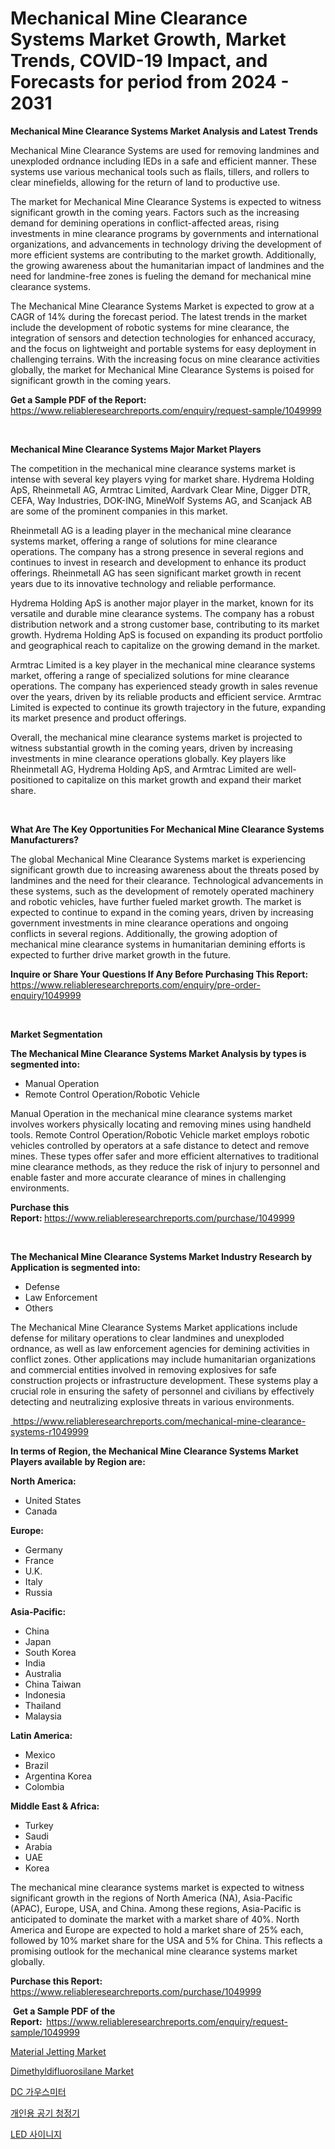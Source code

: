 <p><h1>Mechanical Mine Clearance Systems Market Growth, Market Trends, COVID-19 Impact, and Forecasts for period from 2024 - 2031</h1></p><p><strong>Mechanical Mine Clearance Systems Market Analysis and Latest Trends</strong></p>
<p><p>Mechanical Mine Clearance Systems are used for removing landmines and unexploded ordnance including IEDs in a safe and efficient manner. These systems use various mechanical tools such as flails, tillers, and rollers to clear minefields, allowing for the return of land to productive use.</p><p>The market for Mechanical Mine Clearance Systems is expected to witness significant growth in the coming years. Factors such as the increasing demand for demining operations in conflict-affected areas, rising investments in mine clearance programs by governments and international organizations, and advancements in technology driving the development of more efficient systems are contributing to the market growth. Additionally, the growing awareness about the humanitarian impact of landmines and the need for landmine-free zones is fueling the demand for mechanical mine clearance systems.</p><p>The Mechanical Mine Clearance Systems Market is expected to grow at a CAGR of 14% during the forecast period. The latest trends in the market include the development of robotic systems for mine clearance, the integration of sensors and detection technologies for enhanced accuracy, and the focus on lightweight and portable systems for easy deployment in challenging terrains. With the increasing focus on mine clearance activities globally, the market for Mechanical Mine Clearance Systems is poised for significant growth in the coming years.</p></p>
<p><strong>Get a Sample PDF of the Report:&nbsp;</strong> <a href="https://www.reliableresearchreports.com/enquiry/request-sample/1049999">https://www.reliableresearchreports.com/enquiry/request-sample/1049999</a></p>
<p>&nbsp;</p>
<p><strong>Mechanical Mine Clearance Systems Major Market Players</strong></p>
<p><p>The competition in the mechanical mine clearance systems market is intense with several key players vying for market share. Hydrema Holding ApS, Rheinmetall AG, Armtrac Limited, Aardvark Clear Mine, Digger DTR, CEFA, Way Industries, DOK-ING, MineWolf Systems AG, and Scanjack AB are some of the prominent companies in this market.</p><p>Rheinmetall AG is a leading player in the mechanical mine clearance systems market, offering a range of solutions for mine clearance operations. The company has a strong presence in several regions and continues to invest in research and development to enhance its product offerings. Rheinmetall AG has seen significant market growth in recent years due to its innovative technology and reliable performance.</p><p>Hydrema Holding ApS is another major player in the market, known for its versatile and durable mine clearance systems. The company has a robust distribution network and a strong customer base, contributing to its market growth. Hydrema Holding ApS is focused on expanding its product portfolio and geographical reach to capitalize on the growing demand in the market.</p><p>Armtrac Limited is a key player in the mechanical mine clearance systems market, offering a range of specialized solutions for mine clearance operations. The company has experienced steady growth in sales revenue over the years, driven by its reliable products and efficient service. Armtrac Limited is expected to continue its growth trajectory in the future, expanding its market presence and product offerings.</p><p>Overall, the mechanical mine clearance systems market is projected to witness substantial growth in the coming years, driven by increasing investments in mine clearance operations globally. Key players like Rheinmetall AG, Hydrema Holding ApS, and Armtrac Limited are well-positioned to capitalize on this market growth and expand their market share.</p></p>
<p>&nbsp;</p>
<p><strong>What Are The Key Opportunities For Mechanical Mine Clearance Systems Manufacturers?</strong></p>
<p><p>The global Mechanical Mine Clearance Systems market is experiencing significant growth due to increasing awareness about the threats posed by landmines and the need for their clearance. Technological advancements in these systems, such as the development of remotely operated machinery and robotic vehicles, have further fueled market growth. The market is expected to continue to expand in the coming years, driven by increasing government investments in mine clearance operations and ongoing conflicts in several regions. Additionally, the growing adoption of mechanical mine clearance systems in humanitarian demining efforts is expected to further drive market growth in the future.</p></p>
<p><strong>Inquire or Share Your Questions If Any Before Purchasing This Report:</strong> <a href="https://www.reliableresearchreports.com/enquiry/pre-order-enquiry/1049999">https://www.reliableresearchreports.com/enquiry/pre-order-enquiry/1049999</a></p>
<p>&nbsp;</p>
<p><strong>Market Segmentation</strong></p>
<p><strong>The Mechanical Mine Clearance Systems Market Analysis by types is segmented into:</strong></p>
<p><ul><li>Manual Operation</li><li>Remote Control Operation/Robotic Vehicle</li></ul></p>
<p><p>Manual Operation in the mechanical mine clearance systems market involves workers physically locating and removing mines using handheld tools. Remote Control Operation/Robotic Vehicle market employs robotic vehicles controlled by operators at a safe distance to detect and remove mines. These types offer safer and more efficient alternatives to traditional mine clearance methods, as they reduce the risk of injury to personnel and enable faster and more accurate clearance of mines in challenging environments.</p></p>
<p><strong>Purchase this Report:&nbsp;</strong><a href="https://www.reliableresearchreports.com/purchase/1049999">https://www.reliableresearchreports.com/purchase/1049999</a></p>
<p>&nbsp;</p>
<p><strong>The Mechanical Mine Clearance Systems Market Industry Research by Application is segmented into:</strong></p>
<p><ul><li>Defense</li><li>Law Enforcement</li><li>Others</li></ul></p>
<p><p>The Mechanical Mine Clearance Systems Market applications include defense for military operations to clear landmines and unexploded ordnance, as well as law enforcement agencies for demining activities in conflict zones. Other applications may include humanitarian organizations and commercial entities involved in removing explosives for safe construction projects or infrastructure development. These systems play a crucial role in ensuring the safety of personnel and civilians by effectively detecting and neutralizing explosive threats in various environments.</p></p>
<p><a href="https://www.reliableresearchreports.com/mechanical-mine-clearance-systems-r1049999">&nbsp;https://www.reliableresearchreports.com/mechanical-mine-clearance-systems-r1049999</a></p>
<p><strong>In terms of Region, the Mechanical Mine Clearance Systems Market Players available by Region are:</strong></p>
<p>
    <p> <strong> North America: </strong>
        <ul>
            <li>United States</li>
            <li>Canada</li>
        </ul>
        </p> 
    <p> <strong> Europe: </strong>
        <ul>
            <li>Germany</li>
            <li>France</li>
            <li>U.K.</li>
            <li>Italy</li>
            <li>Russia</li>
        </ul>
        </p> 
    <p> <strong> Asia-Pacific: </strong>
        <ul>
            <li>China</li>
            <li>Japan</li>
            <li>South Korea</li>
            <li>India</li>
            <li>Australia</li>
            <li>China Taiwan</li>
            <li>Indonesia</li>
            <li>Thailand</li>
            <li>Malaysia</li>
        </ul>
        </p> 
    <p> <strong> Latin America: </strong>
        <ul>
            <li>Mexico</li>
            <li>Brazil</li>
            <li>Argentina Korea</li>
            <li>Colombia</li>
        </ul>
        </p> 
    <p> <strong> Middle East & Africa: </strong>
        <ul>
            <li>Turkey</li>
            <li>Saudi</li>
            <li>Arabia</li>
            <li>UAE</li>
            <li>Korea</li>
        </ul>
    </p>
    </p>
<p><p>The mechanical mine clearance systems market is expected to witness significant growth in the regions of North America (NA), Asia-Pacific (APAC), Europe, USA, and China. Among these regions, Asia-Pacific is anticipated to dominate the market with a market share of 40%. North America and Europe are expected to hold a market share of 25% each, followed by 10% market share for the USA and 5% for China. This reflects a promising outlook for the mechanical mine clearance systems market globally.</p></p>
<p><strong>Purchase this Report: </strong><a href="https://www.reliableresearchreports.com/purchase/1049999">https://www.reliableresearchreports.com/purchase/1049999</a></p>
<p>&nbsp;<strong>Get a Sample PDF of the Report:&nbsp;&nbsp;</strong><a href="https://www.reliableresearchreports.com/enquiry/request-sample/1049999">https://www.reliableresearchreports.com/enquiry/request-sample/1049999</a></p>
<p><strong></strong></p>
<p><p><a href="https://github.com/Sherrillcrooksxa8i18ucf2m/Market-Research-Report-List-2/blob/main/material-jetting-market.md">Material Jetting Market</a></p><p><a href="https://www.linkedin.com/pulse/dimethyldifluorosilane-market-provides-detailed-segmentation-qbcue?trackingId=IF%2FVDRwqvEYVNTlspetKFg%3D%3D">Dimethyldifluorosilane Market</a></p><p><a href="https://github.com/fredrickeglers/Market-Research-Report-List-1/blob/main/595643124936.md">DC 가우스미터</a></p><p><a href="https://github.com/bunxhcci35271755/Market-Research-Report-List-1/blob/main/482701024935.md">개인용 공기 청정기</a></p><p><a href="https://medium.com/@rowanmaggio/led-%ED%91%9C%EC%A7%80%ED%8C%90-%EC%8B%9C%EC%9E%A5-%EC%88%98%EC%B9%98-%ED%95%B4%EB%8F%85-%EC%8B%9C%EC%9E%A5-%EC%A0%90%EC%9C%A0%EC%9C%A8-%ED%8A%B8%EB%A0%8C%EB%93%9C-%EB%B0%8F-%EC%84%B1%EC%9E%A5-%EC%96%91%EC%83%81-9fec18f7b658">LED 사이니지</a></p></p>